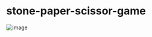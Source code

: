 # stone-paper-scissor-game

![image](https://github.com/anjipunsi/stone-paper-scissor-game/assets/108992453/af37f770-ba57-4699-bb79-4618bba47e33)
